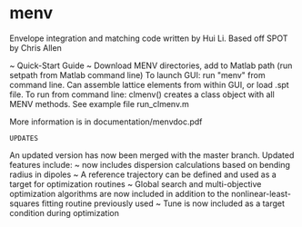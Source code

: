 # menv

Envelope integration and matching code written by Hui Li. Based off SPOT by Chris Allen 

~ Quick-Start Guide ~
Download MENV directories, add to Matlab path (run setpath from Matlab command line)
To launch GUI: run "menv" from command line. Can assemble lattice elements from within GUI, or load .spt file.
To run from command line: clmenv() creates a class object with all MENV methods. See example file run_clmenv.m 

More information is in documentation/menvdoc.pdf


~~~~~~~~~~~~~~~~~~~~~~~~~~~~~~~~~~~~~~~~~~~~~~~~~~~~~~
UPDATES
~~~~~~~~~~~~~~~~~~~~~~~~~~~~~~~~~~~~~~~~~~~~~~~~~~~~~~

An updated version has now been merged with the master branch. Updated features include: 
~ now includes dispersion calculations based on bending radius in dipoles
~ A reference trajectory can be defined and used as a target for optimization routines
~ Global search and multi-objective optimization algorithms are now included in addition to the nonlinear-least-squares fitting routine previously used
~ Tune is now included as a target condition during optimization

